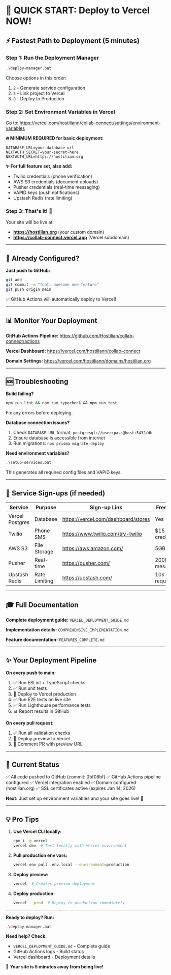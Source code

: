 # 🎯 QUICK START: Deploy to Vercel NOW!

## ⚡ Fastest Path to Deployment (5 minutes)

### Step 1: Run the Deployment Manager
```bash
.\deploy-manager.bat
```
Choose options in this order:
1. `2` - Generate service configuration
2. `3` - Link project to Vercel  
3. `8` - Deploy to Production

### Step 2: Set Environment Variables in Vercel
Go to: https://vercel.com/hostiliann/collab-connect/settings/environment-variables

**🔥 MINIMUM REQUIRED for basic deployment:**
```env
DATABASE_URL=your-database-url
NEXTAUTH_SECRET=your-secret-here
NEXTAUTH_URL=https://hostilian.org
```

**✨ For full feature set, also add:**
- Twilio credentials (phone verification)
- AWS S3 credentials (document uploads)
- Pusher credentials (real-time messaging)
- VAPID keys (push notifications)
- Upstash Redis (rate limiting)

### Step 3: That's It! 🎉
Your site will be live at:
- **https://hostilian.org** (your custom domain)
- **https://collab-connect.vercel.app** (Vercel subdomain)

---

## 🚀 Already Configured?

**Just push to GitHub:**
```bash
git add .
git commit -m "feat: awesome new feature"
git push origin main
```
✅ GitHub Actions will automatically deploy to Vercel!

---

## 📊 Monitor Your Deployment

**GitHub Actions Pipeline:**
https://github.com/Hostilian/collab-connect/actions

**Vercel Dashboard:**
https://vercel.com/hostiliann/collab-connect

**Domain Settings:**
https://vercel.com/hostiliann/domains/hostilian.org

---

## 🆘 Troubleshooting

**Build failing?**
```bash
npm run lint && npm run typecheck && npm run test
```
Fix any errors before deploying.

**Database connection issues?**
1. Check `DATABASE_URL` format: `postgresql://user:pass@host:5432/db`
2. Ensure database is accessible from internet
3. Run migrations: `npx prisma migrate deploy`

**Need environment variables?**
```bash
.\setup-services.bat
```
This generates all required config files and VAPID keys.

---

## 📱 Service Sign-ups (if needed)

| Service | Purpose | Sign-up Link | Free Tier |
|---------|---------|--------------|-----------|
| Vercel Postgres | Database | https://vercel.com/dashboard/stores | Yes |
| Twilio | Phone SMS | https://www.twilio.com/try-twilio | $15 credit |
| AWS S3 | File Storage | https://aws.amazon.com/ | 5GB free |
| Pusher | Real-time | https://pusher.com/ | 200k messages |
| Upstash Redis | Rate Limiting | https://upstash.com/ | 10k requests |

---

## 🎓 Full Documentation

**Complete deployment guide:**
`VERCEL_DEPLOYMENT_GUIDE.md`

**Implementation details:**
`COMPREHENSIVE_IMPLEMENTATION.md`

**Feature documentation:**
`FEATURES_COMPLETE.md`

---

## ✨ Your Deployment Pipeline

**On every push to main:**
1. ✅ Run ESLint + TypeScript checks
2. ✅ Run unit tests
3. 🚀 Deploy to Vercel production
4. ✅ Run E2E tests on live site
5. ✅ Run Lighthouse performance tests
6. 📊 Report results in GitHub

**On every pull request:**
1. ✅ Run all validation checks
2. 🚀 Deploy preview to Vercel
3. 💬 Comment PR with preview URL

---

## 🎯 Current Status

✅ All code pushed to GitHub (commit: 0bf08bf)
✅ GitHub Actions pipeline configured
✅ Vercel integration enabled
✅ Domain configured (hostilian.org)
✅ SSL certificates active (expires Jan 14, 2026)

**Next:** Just set up environment variables and your site goes live! 🚀

---

## 💡 Pro Tips

1. **Use Vercel CLI locally:**
   ```bash
   npm i -g vercel
   vercel dev  # Test locally with Vercel environment
   ```

2. **Pull production env vars:**
   ```bash
   vercel env pull .env.local --environment=production
   ```

3. **Deploy preview:**
   ```bash
   vercel  # Creates preview deployment
   ```

4. **Deploy production:**
   ```bash
   vercel --prod  # Deploy to production immediately
   ```

---

**Ready to deploy? Run:**
```bash
.\deploy-manager.bat
```

**Need help? Check:**
- `VERCEL_DEPLOYMENT_GUIDE.md` - Complete guide
- GitHub Actions logs - Build status
- Vercel dashboard - Deployment details

🚀 **Your site is 5 minutes away from being live!**
